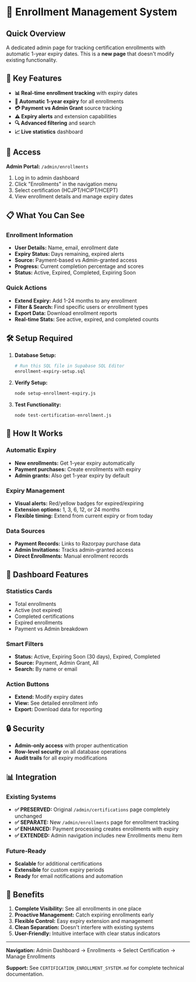 # 📅 Enrollment Management System

## Quick Overview

A dedicated admin page for tracking certification enrollments with automatic 1-year expiry dates. This is a **new page** that doesn't modify existing functionality.

## 🎯 Key Features

- **📊 Real-time enrollment tracking** with expiry dates
- **🔄 Automatic 1-year expiry** for all enrollments
- **💳 Payment vs Admin Grant** source tracking
- **⚠️ Expiry alerts** and extension capabilities
- **🔍 Advanced filtering** and search
- **📈 Live statistics** dashboard

## 🚀 Access

**Admin Portal:** `/admin/enrollments`

1. Log in to admin dashboard
2. Click "Enrollments" in the navigation menu
3. Select certification (HCJPT/HCIPT/HCEPT)
4. View enrollment details and manage expiry dates

## 📋 What You Can See

### Enrollment Information
- **User Details:** Name, email, enrollment date
- **Expiry Status:** Days remaining, expired alerts
- **Source:** Payment-based vs Admin-granted access  
- **Progress:** Current completion percentage and scores
- **Status:** Active, Expired, Completed, Expiring Soon

### Quick Actions
- **Extend Expiry:** Add 1-24 months to any enrollment
- **Filter & Search:** Find specific users or enrollment types
- **Export Data:** Download enrollment reports
- **Real-time Stats:** See active, expired, and completed counts

## 🛠️ Setup Required

1. **Database Setup:**
   ```bash
   # Run this SQL file in Supabase SQL Editor
   enrollment-expiry-setup.sql
   ```

2. **Verify Setup:**
   ```bash
   node setup-enrollment-expiry.js
   ```

3. **Test Functionality:**
   ```bash
   node test-certification-enrollment.js
   ```

## 🔧 How It Works

### Automatic Expiry
- **New enrollments:** Get 1-year expiry automatically
- **Payment purchases:** Create enrollments with expiry
- **Admin grants:** Also get 1-year expiry by default

### Expiry Management
- **Visual alerts:** Red/yellow badges for expired/expiring
- **Extension options:** 1, 3, 6, 12, or 24 months
- **Flexible timing:** Extend from current expiry or from today

### Data Sources
- **Payment Records:** Links to Razorpay purchase data
- **Admin Invitations:** Tracks admin-granted access
- **Direct Enrollments:** Manual enrollment records

## 🎨 Dashboard Features

### Statistics Cards
- Total enrollments
- Active (not expired)
- Completed certifications
- Expired enrollments
- Payment vs Admin breakdown

### Smart Filters
- **Status:** Active, Expiring Soon (30 days), Expired, Completed
- **Source:** Payment, Admin Grant, All
- **Search:** By name or email

### Action Buttons
- **Extend:** Modify expiry dates
- **View:** See detailed enrollment info
- **Export:** Download data for reporting

## 🔒 Security

- **Admin-only access** with proper authentication
- **Row-level security** on all database operations
- **Audit trails** for all expiry modifications

## 📊 Integration

### Existing Systems
- **✅ PRESERVED:** Original `/admin/certifications` page completely unchanged
- **✅ SEPARATE:** New `/admin/enrollments` page for enrollment tracking  
- **✅ ENHANCED:** Payment processing creates enrollments with expiry
- **✅ EXTENDED:** Admin navigation includes new Enrollments menu item

### Future-Ready
- **Scalable** for additional certifications
- **Extensible** for custom expiry periods
- **Ready** for email notifications and automation

## 🎉 Benefits

1. **Complete Visibility:** See all enrollments in one place
2. **Proactive Management:** Catch expiring enrollments early
3. **Flexible Control:** Easy expiry extension and management
4. **Clean Separation:** Doesn't interfere with existing systems
5. **User-Friendly:** Intuitive interface with clear status indicators

---

**Navigation:** Admin Dashboard → Enrollments → Select Certification → Manage Enrollments

**Support:** See `CERTIFICATION_ENROLLMENT_SYSTEM.md` for complete technical documentation. 